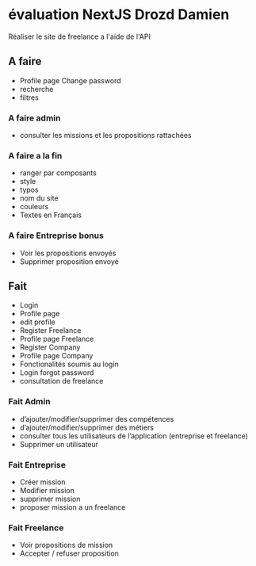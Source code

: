 
# évaluation NextJS Drozd Damien

Réaliser le site de freelance a l'aide de l'API


## A faire
- Profile page Change password
- recherche
- filtres

### A faire admin
- consulter les missions et les propositions rattachées

### A faire a la fin
- ranger par composants
- style
- typos
- nom du site
- couleurs
- Textes en Français

### A faire Entreprise bonus
- Voir les propositions envoyés
- Supprimer proposition envoyé


## Fait 
- Login 
- Profile page
- edit profile
- Register Freelance
- Profile page Freelance
- Register Company
- Profile page Company 
- Fonctionalités soumis au login 
- Login forgot password  
- consultation de freelance 


### Fait Admin
- d’ajouter/modifier/supprimer des compétences
- d’ajouter/modifier/supprimer des métiers
- consulter tous les utilisateurs de l’application (entreprise et freelance)
- Supprimer un utilisateur

### Fait Entreprise
- Créer mission
- Modifier mission
- supprimer mission
- proposer mission a un freelance

### Fait Freelance
- Voir propositions de mission
- Accepter / refuser proposition
